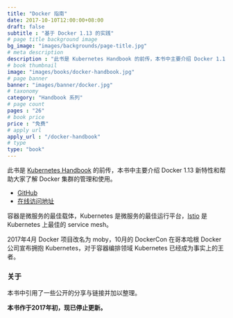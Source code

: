 ```yaml
---
title: "Docker 指南"
date: 2017-10-10T12:00:00+08:00
draft: false
subtitle : "基于 Docker 1.13 的实践"
# page title background image
bg_image: "images/backgrounds/page-title.jpg"
# meta description
description : "此书是 Kubernetes Handbook 的前传，本书中主要介绍 Docker 1.13 新特性和帮助大家了解 Docker 集群的管理和使用。"
# book thumbnail
image: "images/books/docker-handbook.jpg"
# page banner
banner: "images/banner/docker.jpg"
# taxonomy
category: "Handbook 系列"
# page count
pages : "26"
# book price
price : "免费"
# apply url
apply_url : "/docker-handbook"
# type
type: "book"
---
```


此书是 [Kubernetes Handbook](https://jimmysong.io/kubernetes-handbook/) 的前传，本书中主要介绍 Docker 1.13 新特性和帮助大家了解 Docker 集群的管理和使用。

- [GitHub](https://github.com/rootsongjc/docker-handbook)
- [在线访问地址](https://jimmysong.io/docker-handbook)

容器是微服务的最佳载体，Kubernetes 是微服务的最佳运行平台，[Istio](https://istio.io) 是 Kubernetes 上最佳的 service mesh。

2017年4月 Docker 项目改名为 moby，10月的 DockerCon 在哥本哈根 Docker 公司宣布拥抱 Kubernetes，对于容器编排领域 Kubernetes 已经成为事实上的王者。

### 关于

本书中引用了一些公开的分享与链接并加以整理。

**本书作于2017年初，现已停止更新。**
